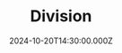 ---
video:
  type: vimeo
  id: 1021466103
speaker:
  permalink: bart-wilkins
  name: Bart Wilkins
title: Division
image: https://i.imgur.com/NYOcHZH.png
date: 2024-10-20T14:30:00.000Z
---